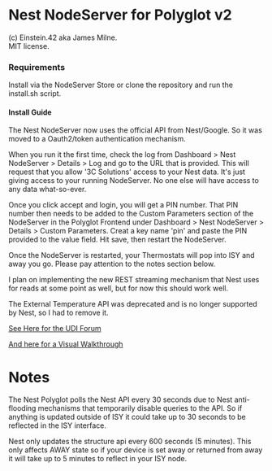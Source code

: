 # Nest NodeServer for Polyglot v2

(c) Einstein.42 aka James Milne.  
MIT license.

### Requirements

Install via the NodeServer Store or clone the repository and run the install.sh script.

#### Install Guide

The Nest NodeServer now uses the official API from Nest/Google. So it was moved to a Oauth2/token
authentication mechanism.

When you run it the first time, check the log from Dashboard > Nest NodeServer > Details > Log and go to the URL that is provided. This will request that you allow '3C Solutions' access to your Nest data. It's just giving access to your running NodeServer. No one else will have access to any data what-so-ever.

Once you click accept and login, you will get a PIN number. That PIN number then needs to be added to the Custom Parameters section of the NodeServer in the Polyglot Frontend under Dashboard > Nest NodeServer > Details > Custom Parameters. Creat a key name 'pin' and paste the PIN provided to the value field. Hit save, then restart the NodeServer.

Once the NodeServer is restarted, your Thermostats will pop into ISY and away you go. Please pay attention to the notes section below.

I plan on implementing the new REST streaming mechanism that Nest uses for reads at some point as well, but for now this should work well.

The External Temperature API was deprecated and is no longer supported by Nest, so I had to remove it.

[See Here for the UDI Forum](https://forum.universal-devices.com/topic/23143-polyglot-v2-nest-nodeserver/)

[And here for a Visual Walkthrough](https://imgur.com/a/IUWfV)


# Notes
The Nest Polyglot polls the Nest API every 30 seconds due to Nest anti-flooding mechanisms that
temporarily disable queries to the API. So if anything is updated outside of ISY it could take
up to 30 seconds to be reflected in the ISY interface.

Nest only updates the structure api every 600 seconds (5 minutes). This only affects AWAY state
so if your device is set away or returned from away it will take up to 5 minutes to reflect in
your ISY node.
